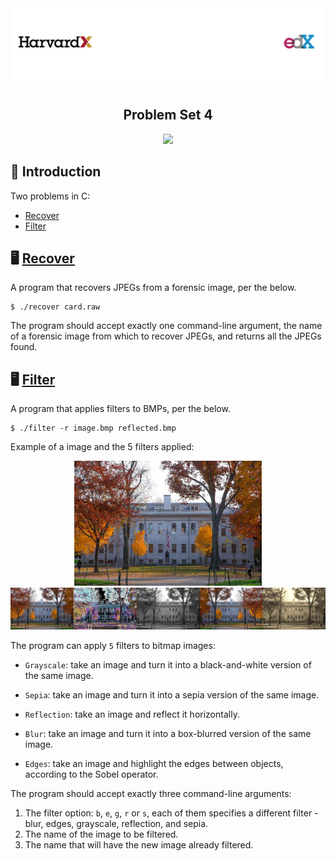 <img alt="Header" src=../assets/header.png />

<h2 align="center">
  Problem Set 4
</h2>

<p align="center">
  <img src="https://img.shields.io/badge/c%20-%2300599C.svg?&style=for-the-badge&logo=c&logoColor=white"/>
</p>

## :rocket: Introduction

Two problems in C:

- [Recover](#desktop_computer-recover)
- [Filter](#desktop_computer-filter)

## :desktop_computer: [Recover](https://cs50.harvard.edu/x/2020/psets/4/recover/)

A program that recovers JPEGs from a forensic image, per the below.

```
$ ./recover card.raw
```

The program should accept exactly one command-line argument, the name of a forensic image from which to recover JPEGs, and returns all the JPEGs found.

## :desktop_computer: [Filter](https://cs50.harvard.edu/x/2020/psets/4/filter/)

A program that applies filters to BMPs, per the below.

```
$ ./filter -r image.bmp reflected.bmp
```

Example of a image and the 5 filters applied:

<p align="center">
  <img src=./assets/yard.png alt="Yard" />

  <img src=./assets/filters.png alt="Filters" />
</p>


The program can apply `5` filters to bitmap images: 

- `Grayscale`:  take an image and turn it into a black-and-white version of the same image.

- `Sepia`: take an image and turn it into a sepia version of the same image.

- `Reflection`: take an image and reflect it horizontally.

- `Blur`: take an image and turn it into a box-blurred version of the same image.

- `Edges`: take an image and highlight the edges between objects, according to the Sobel operator.

The program should accept exactly three command-line arguments:

1) The filter option: `b`, `e`, `g`, `r` or `s`, each of them specifies a different filter - blur, edges, grayscale, reflection, and sepia.
2) The name of the image to be filtered.
3) The name that will have the new image already filtered.
